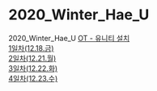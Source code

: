# 2020_Winter_Hae_U
2020_Winter_Hae_U
[OT - 유니티 설치](Export-6e488096-b9e5-4cc8-867d-0c79d35cdff7/OT_81b96587fcb74b5e8a4027315c679d39.md)  
[1일차(12.18.금)](1일차(12.18.금)/README.md)  
[2일차(12.21.월)](2일차(12.21.월)/README.md)  
[3일차(12.22.화)](3일차(12.22.화)/README.md)  
[4일차(12.23.수)](4일차(12.23.수)/README.md)  
